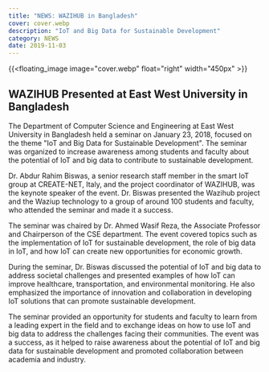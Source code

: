 ```yaml
---
title: "NEWS: WAZIHUB in Bangladesh"
cover: cover.webp
description: "IoT and Big Data for Sustainable Development"
category: NEWS
date: 2019-11-03
---
```


<!-- ![image](cover.webp) -->
{{<floating_image image="cover.webp" float="right" width="450px" >}}

## WAZIHUB Presented at East West University in Bangladesh

The Department of Computer Science and Engineering at East West University in Bangladesh held a seminar on January 23, 2018, focused on the theme 
"IoT and Big Data for Sustainable Development". The seminar was organized to increase awareness among students and faculty about the potential of
IoT and big data to contribute to sustainable development.

Dr. Abdur Rahim Biswas, a senior research staff member in the smart IoT group at CREATE-NET, Italy, and the project coordinator of WAZIHUB, was the
keynote speaker of the event. Dr. Biswas presented the Wazihub project and the Waziup technology to a group of around 100 students and faculty, who
attended the seminar and made it a success.

The seminar was chaired by Dr. Ahmed Wasif Reza, the Associate Professor and Chairperson of the CSE department. The event covered topics such as the
implementation of IoT for sustainable development, the role of big data in IoT, and how IoT can create new opportunities for economic growth.

During the seminar, Dr. Biswas discussed the potential of IoT and big data to address societal challenges and presented examples of how IoT can improve
healthcare, transportation, and environmental monitoring. He also emphasized the importance of innovation and collaboration in developing IoT solutions
that can promote sustainable development.

The seminar provided an opportunity for students and faculty to learn from a leading expert in the field and to exchange ideas on how to use IoT and big
data to address the challenges facing their communities. The event was a success, as it helped to raise awareness about the potential of IoT and big data
for sustainable development and promoted collaboration between academia and industry.
